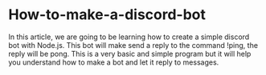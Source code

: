# How-to-make-a-discord-bot
In this article, we are going to be learning how to create a simple discord bot with Node.js. This bot will make send a reply to the command !ping, the reply will be pong. This is a very basic and simple program but it will help you understand how to make a bot and let it reply to messages.
